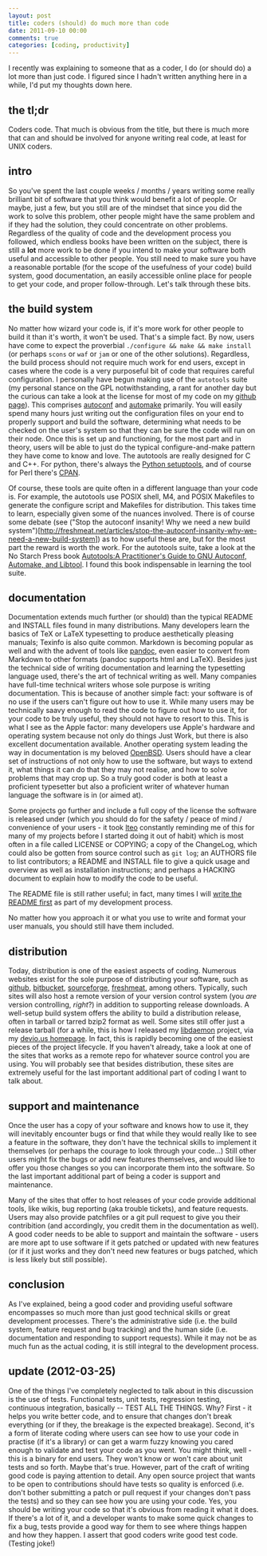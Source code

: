 ```yaml
---
layout: post
title: coders (should) do much more than code
date: 2011-09-10 00:00
comments: true
categories: [coding, productivity]
---
```


I recently was explaining to someone that as a coder, I do (or should do)
a lot more than just code. I figured since I hadn't written anything here in
a while, I'd put my thoughts down here.

the tl;dr
---------
Coders code. That much is obvious from the title, but there is much more that
can and should be involved for anyone writing real code, at least for UNIX
coders. 

intro
-----
So you've spent the last couple weeks / months / years writing some really
brilliant bit of software that you think would benefit a lot of people. Or 
maybe, just a few, but you still are of the mindset that since you did the
work to solve this problem, other people might have the same problem and if
they had the solution, they could concentrate on other problems. Regardless
of the quality of code and the development process you followed, which endless
books have been written on the subject, there is still a **lot** more work to
be done if you intend to make your software both useful and accessible to 
other people. You still need to make sure you have a reasonable portable
(for the scope of the usefulness of your code) build system, good documentation,
an easily accessible online place for people to get your code, and proper
follow-through. Let's talk through these bits.

the build system
----------------
No matter how wizard your code is, if it's more work for other people to build
it than it's worth, it won't be used. That's a simple fact. By now, users have
come to expect the proverbial `./configure && make && make install` (or 
perhaps `scons` or `waf` or `jam` or one of the other solutions). Regardless,
the build process should not require much work for end users, except in cases
where the code is a very purposeful bit of code that requires careful 
configuration. I personally have begun making use of the `autotools` suite
(my personal stance on the GPL notwithstanding, a rant for another day but 
the curious can take a look at the license for most of my code on my 
[github page](https://github.com/kisom/)). This comprises 
[autoconf](http://www.gnu.org/software/autoconf/) and 
[automake](http://www.gnu.org/software/automake/) primarily. You will easily
spend many hours just writing out the configuration files on your end to
properly support and build the software, determining what needs to be checked
on the user's system so that they can be sure the code will run on their node.
Once this is set up and functioning, for the most part and in theory, users
will be able to just do the typical configure-and-make pattern they have come
to know and love. The autotools are really designed for C and C++. For python, 
there's always the [Python setuptools](http://pypi.python.org/pypi/setuptools),
and of course for Perl there's [CPAN](http://www.cpan.org/).

Of course, these tools are quite often in a different language than your code
is. For example, the autotools use POSIX shell, M4, and POSIX Makefiles to
generate the configure script and Makefiles for distribution. This takes time
to learn, especially given some of the nuances involved. There is of course
some debate (see ("Stop the autoconf insanity! Why we need a new build system")[http://freshmeat.net/articles/stop-the-autoconf-insanity-why-we-need-a-new-build-system]) 
as to how useful these are, but for the most part the reward is worth the work.
For the autotools suite, take a look at the No Starch Press book
[Autotools:A Practitioner's Guide to GNU Autoconf, Automake, and Libtool](http://nostarch.com/autotools.htm).
I found this book indispensable in learning the tool suite.

documentation
-------------
Documentation extends much further (or should) than the typical README and
INSTALL files found in many distributions. Many developers learn the basics
of TeX or LaTeX typesetting to produce aesthetically pleasing manuals; Texinfo
is also quite common. Markdown is becoming popular as well and with the advent
of tools like [pandoc](http://johnmacfarlane.net/pandoc/), even easier to
convert from Markdown to other formats (pandoc supports html and LaTeX). Besides
just the technical side of writing documentation and learning the typesetting
language used, there's the art of technical writing as well. Many companies
have full-time technical writers whose sole purpose is writing documentation.
This is because of another simple fact: your software is of no use if the users
can't figure out how to use it. While many users may be technically saavy 
enough to read the code to figure out how to use it, for your code to be truly
useful, they should not have to resort to this. This is what I see as the Apple
factor: many developers use Apple's hardware and operating system because not
only do things Just Work, but there is also excellent documentation available.
Another operating system leading the way in documentation is my beloved 
[OpenBSD](http://www.openbsd.org). Users should have a clear set of instructions
of not only how to use the software, but ways to extend it, what things it 
can do that they may not realise, and how to solve problems that may crop up.
So a truly good coder is both at least a proficient typesetter but also a
proficient writer of whatever human language the software is in (or aimed at).

Some projects go further and include a full copy of the license the software
is released under (which you should do for the safety / peace of mind / 
convenience of your users - it took [lteo](http://lteo.devio.us/) constantly
reminding me of this for many of my projects before I started doing it out 
of habit) which is most often in a file called LICENSE or COPYING; a copy of
the ChangeLog, which could also be gotten from source control such as 
`git log`; an AUTHORS file to list contributors; a README and INSTALL file to
give a quick usage and overview as well as installation instructions; and 
perhaps a HACKING document to explain how to modify the code to be useful.

The README file is still rather useful; in fact, many times I will
[write the README first](http://kyleisom.net/blog/2011/07/31-rgtdd) as part
of my development process. 

No matter how you approach it or what you use to write and format your user
manuals, you should still have them included.

distribution
------------
Today, distribution is one of the easiest aspects of coding. Numerous websites
exist for the sole purpose of distributing your software, such as 
[github](https://github.com), [bitbucket](https://www.bitbucket.org),
[sourceforge](https://www.sourceforge.net), 
[freshmeat](https://www.freshmeat.net), among others. Typically, such sites
will also host a remote version of your version control system (you *are*
version controlling, *right*?) in addition to supporting release downloads. A
well-setup build system offers the ability to build a distribution release,
often in tarball or tarred bzip2 format as well. Some sites still offer just
a release tarball (for a while, this is how I released my
[libdaemon](https://github.com/kisom/libdaemon) project, via my
[devio.us homepage](http://kisom.devio.us/src.html). In fact, this is rapidly
becoming one of the easiest pieces of the project lifecycle. If you haven't
already, take a look at one of the sites that works as a remote repo for 
whatever source control you are using. You will probably see that besides 
distribution, these sites are extremely useful for the last important additional
part of coding I want to talk about.

support and maintenance
-----------------------
Once the user has a copy of your software and knows how to use it, they will
inevitably encounter bugs or find that while they would really like to see
a feature in the software, they don't have the technical skills to implement
it themselves (or perhaps the courage to look through your code...) Still other
users might fix the bugs or add new features themselves, and would like to
offer you those changes so you can incorporate them into the software. So the
last important additional part of being a coder is support and maintenance. 

Many of the sites that offer to host releases of your code provide additional
tools, like wikis, bug reporting (aka trouble tickets), and feature requests. 
Users may also provide patchfiles or a git pull request to give you their 
contribition (and accordingly, you credit them in the documentation as well).
A good coder needs to be able to support and maintain the software - users are
more apt to use software if it gets patched or updated with new features (or
if it just works and they don't need new features or bugs patched, which is 
less likely but still possible).

conclusion
----------
As I've explained, being a good coder and providing useful software encompasses
so much more than just good technical skills or great development processes.
There's the administrative side (i.e. the build system, feature request and bug
tracking) and the human side (i.e. documentation and responding to support
requests). While it may not be as much fun as the actual coding, it is still
integral to the development process. 

update (2012-03-25)
-------------------
One of the things I've completely neglected to talk about in this discussion is
the use of tests. Functional tests, unit tests, regression testing, continuous
integration, basically -- TEST ALL THE THINGS. Why? First - it helps you write
better code, and to ensure that changes don't break everything (or if they, the
breakage is the expected breakage). Second, it's a form of literate coding where
users can see how to use your code in practise (if it's a library) or can get a
warm fuzzy knowing you cared enough to validate and test your code as you went.
You might think, well - this is a binary for end users. They won't know or won't
care about unit tests and so forth. Maybe that's true. However, part of the 
craft of writing good code is paying attention to detail. Any open source 
project that wants to be open to contributions should have tests so quality is
enforced (i.e. don't bother submitting a patch or pull request if your changes
don't pass the tests) and so they can see how you are using your code. Yes, you
should be writing your code so that it's obvious from reading it what it does.
If there's a lot of it, and a developer wants to make some quick changes to fix
a bug, tests provide a good way for them to see where things happen and how they
happen. I assert that good coders write good test code. (Testing joke!)
